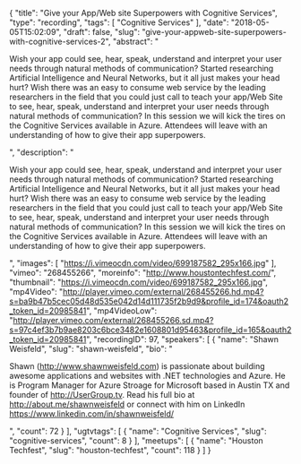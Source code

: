 {
  "title": "Give your App/Web site Superpowers with Cognitive Services",
  "type": "recording",
  "tags": [
    "Cognitive Services"
  ],
  "date": "2018-05-05T15:02:09",
  "draft": false,
  "slug": "give-your-appweb-site-superpowers-with-cognitive-services-2",
  "abstract": "<p>Wish your app could see, hear, speak, understand and interpret your user needs through natural methods of communication? Started researching Artificial Intelligence and Neural Networks, but it all just makes your head hurt? Wish there was an easy to consume web service by the leading researchers in the field that you could just call to teach your app/Web Site to see, hear, speak, understand and interpret your user needs through natural methods of communication? In this session we will kick the tires on the Cognitive Services available in Azure. Attendees will leave with an understanding of how to give their app superpowers.</p>",
  "description": "<p>Wish your app could see, hear, speak, understand and interpret your user needs through natural methods of communication? Started researching Artificial Intelligence and Neural Networks, but it all just makes your head hurt? Wish there was an easy to consume web service by the leading researchers in the field that you could just call to teach your app/Web Site to see, hear, speak, understand and interpret your user needs through natural methods of communication? In this session we will kick the tires on the Cognitive Services available in Azure. Attendees will leave with an understanding of how to give their app superpowers.</p>",
  "images": [
    "https://i.vimeocdn.com/video/699187582_295x166.jpg"
  ],
  "vimeo": "268455266",
  "moreinfo": "http://www.houstontechfest.com/",
  "thumbnail": "https://i.vimeocdn.com/video/699187582_295x166.jpg",
  "mp4Video": "http://player.vimeo.com/external/268455266.hd.mp4?s=ba9b47b5cec05d48d535e042d14d111735f2b9d9&profile_id=174&oauth2_token_id=20985841",
  "mp4VideoLow": "http://player.vimeo.com/external/268455266.sd.mp4?s=97c4ef3b7b9ae8203c6bce3482e1608801d95463&profile_id=165&oauth2_token_id=20985841",
  "recordingID": 97,
  "speakers": [
    {
      "name": "Shawn Weisfeld",
      "slug": "shawn-weisfeld",
      "bio": "<p>Shawn (http://www.shawnweisfeld.com) is passionate about building awesome applications and websites with .NET technologies and Azure. He is Program Manager for Azure Stroage for Microsoft based in Austin TX and founder of http://UserGroup.tv. Read his full bio at http://about.me/shawnweisfeld or connect with him on LinkedIn https://www.linkedin.com/in/shawnweisfeld/</p>",
      "count": 72
    }
  ],
  "ugtvtags": [
    {
      "name": "Cognitive Services",
      "slug": "cognitive-services",
      "count": 8
    }
  ],
  "meetups": [
    {
      "name": "Houston Techfest",
      "slug": "houston-techfest",
      "count": 118
    }
  ]
}